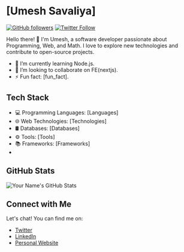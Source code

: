 # [Umesh Savaliya]
[![GitHub followers](https://img.shields.io/github/followers/your-username?style=social)](https://github.com/Umesh-WW)
[![Twitter Follow](https://img.shields.io/twitter/follow/your-twitter-handle?style=social)](https://twitter.com/your-twitter-handle)

Hello there! 👋 I'm Umesh, a software developer passionate about Programming, Web, and Math. I love to explore new technologies and contribute to open-source projects.

- 🌱 I’m currently learning Node.js.
- 👯 I’m looking to collaborate on FE(nextjs).
- ⚡ Fun fact: [fun_fact].


## Tech Stack

- 💻 Programming Languages: [Languages]
- 🌐 Web Technologies: [Technologies]
- 🛢️ Databases: [Databases]
- ⚙️ Tools: [Tools]
- 📚 Frameworks: [Frameworks]
- 
## GitHub Stats

![Your Name's GitHub Stats](https://github-readme-stats.vercel.app/api?username=Umesh-WW&show_icons=true&theme=dark)


## Connect with Me

Let's chat! You can find me on:

- [Twitter](https://twitter.com/your-twitter-handle)
- [LinkedIn](https://www.linkedin.com/in/umesh-ww/)
- [Personal Website](https://www.your-website.com)
